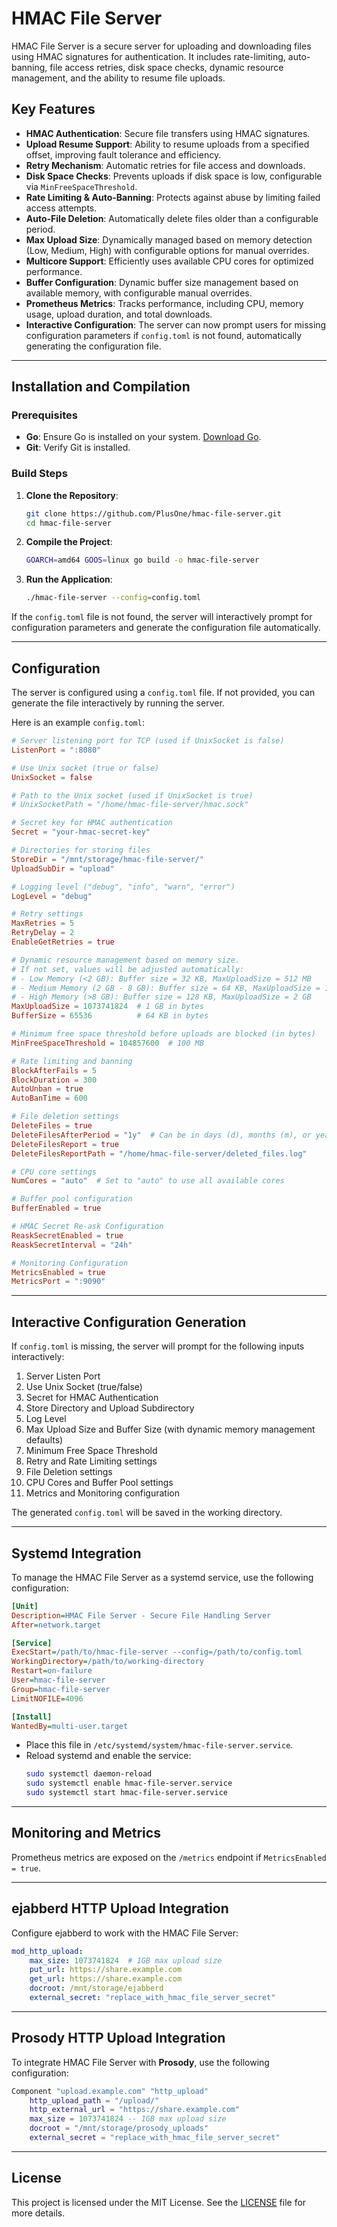 
# HMAC File Server

HMAC File Server is a secure server for uploading and downloading files using HMAC signatures for authentication. It includes rate-limiting, auto-banning, file access retries, disk space checks, dynamic resource management, and the ability to resume file uploads.

## Key Features

- **HMAC Authentication**: Secure file transfers using HMAC signatures.
- **Upload Resume Support**: Ability to resume uploads from a specified offset, improving fault tolerance and efficiency.
- **Retry Mechanism**: Automatic retries for file access and downloads.
- **Disk Space Checks**: Prevents uploads if disk space is low, configurable via `MinFreeSpaceThreshold`.
- **Rate Limiting & Auto-Banning**: Protects against abuse by limiting failed access attempts.
- **Auto-File Deletion**: Automatically delete files older than a configurable period.
- **Max Upload Size**: Dynamically managed based on memory detection (Low, Medium, High) with configurable options for manual overrides.
- **Multicore Support**: Efficiently uses available CPU cores for optimized performance.
- **Buffer Configuration**: Dynamic buffer size management based on available memory, with configurable manual overrides.
- **Prometheus Metrics**: Tracks performance, including CPU, memory usage, upload duration, and total downloads.
- **Interactive Configuration**: The server can now prompt users for missing configuration parameters if `config.toml` is not found, automatically generating the configuration file.

---

## Installation and Compilation

### Prerequisites

- **Go**: Ensure Go is installed on your system. [Download Go](https://golang.org/dl/).
- **Git**: Verify Git is installed.

### Build Steps

1. **Clone the Repository**:
   ```bash
   git clone https://github.com/PlusOne/hmac-file-server.git
   cd hmac-file-server
   ```

2. **Compile the Project**:
   ```bash
   GOARCH=amd64 GOOS=linux go build -o hmac-file-server
   ```

3. **Run the Application**:
   ```bash
   ./hmac-file-server --config=config.toml
   ```

If the `config.toml` file is not found, the server will interactively prompt for configuration parameters and generate the configuration file automatically.

---

## Configuration

The server is configured using a `config.toml` file. If not provided, you can generate the file interactively by running the server.

Here is an example `config.toml`:

```toml
# Server listening port for TCP (used if UnixSocket is false)
ListenPort = ":8080"

# Use Unix socket (true or false)
UnixSocket = false

# Path to the Unix socket (used if UnixSocket is true)
# UnixSocketPath = "/home/hmac-file-server/hmac.sock"

# Secret key for HMAC authentication
Secret = "your-hmac-secret-key"

# Directories for storing files
StoreDir = "/mnt/storage/hmac-file-server/"
UploadSubDir = "upload"

# Logging level ("debug", "info", "warn", "error")
LogLevel = "debug"

# Retry settings
MaxRetries = 5
RetryDelay = 2
EnableGetRetries = true

# Dynamic resource management based on memory size.
# If not set, values will be adjusted automatically:
# - Low Memory (<2 GB): Buffer size = 32 KB, MaxUploadSize = 512 MB
# - Medium Memory (2 GB - 8 GB): Buffer size = 64 KB, MaxUploadSize = 1 GB
# - High Memory (>8 GB): Buffer size = 128 KB, MaxUploadSize = 2 GB
MaxUploadSize = 1073741824  # 1 GB in bytes
BufferSize = 65536          # 64 KB in bytes

# Minimum free space threshold before uploads are blocked (in bytes)
MinFreeSpaceThreshold = 104857600  # 100 MB

# Rate limiting and banning
BlockAfterFails = 5
BlockDuration = 300
AutoUnban = true
AutoBanTime = 600

# File deletion settings
DeleteFiles = true
DeleteFilesAfterPeriod = "1y"  # Can be in days (d), months (m), or years (y)
DeleteFilesReport = true
DeleteFilesReportPath = "/home/hmac-file-server/deleted_files.log"

# CPU core settings
NumCores = "auto"  # Set to "auto" to use all available cores

# Buffer pool configuration
BufferEnabled = true

# HMAC Secret Re-ask Configuration
ReaskSecretEnabled = true
ReaskSecretInterval = "24h"

# Monitoring Configuration
MetricsEnabled = true
MetricsPort = ":9090"
```

---

## Interactive Configuration Generation

If `config.toml` is missing, the server will prompt for the following inputs interactively:

1. Server Listen Port
2. Use Unix Socket (true/false)
3. Secret for HMAC Authentication
4. Store Directory and Upload Subdirectory
5. Log Level
6. Max Upload Size and Buffer Size (with dynamic memory management defaults)
7. Minimum Free Space Threshold
8. Retry and Rate Limiting settings
9. File Deletion settings
10. CPU Cores and Buffer Pool settings
11. Metrics and Monitoring configuration

The generated `config.toml` will be saved in the working directory.

---

## Systemd Integration

To manage the HMAC File Server as a systemd service, use the following configuration:

```ini
[Unit]
Description=HMAC File Server - Secure File Handling Server
After=network.target

[Service]
ExecStart=/path/to/hmac-file-server --config=/path/to/config.toml
WorkingDirectory=/path/to/working-directory
Restart=on-failure
User=hmac-file-server
Group=hmac-file-server
LimitNOFILE=4096

[Install]
WantedBy=multi-user.target
```

- Place this file in `/etc/systemd/system/hmac-file-server.service`.
- Reload systemd and enable the service:
  ```bash
  sudo systemctl daemon-reload
  sudo systemctl enable hmac-file-server.service
  sudo systemctl start hmac-file-server.service
  ```

---

## Monitoring and Metrics

Prometheus metrics are exposed on the `/metrics` endpoint if `MetricsEnabled = true`.

---

## ejabberd HTTP Upload Integration

Configure ejabberd to work with the HMAC File Server:

```yaml
mod_http_upload:
    max_size: 1073741824  # 1GB max upload size
    put_url: https://share.example.com
    get_url: https://share.example.com
    docroot: /mnt/storage/ejabberd
    external_secret: "replace_with_hmac_file_server_secret"
```

---

## Prosody HTTP Upload Integration

To integrate HMAC File Server with **Prosody**, use the following configuration:

```lua
Component "upload.example.com" "http_upload"
    http_upload_path = "/upload/"
    http_external_url = "https://share.example.com"
    max_size = 1073741824 -- 1GB max upload size
    docroot = "/mnt/storage/prosody_uploads"
    external_secret = "replace_with_hmac_file_server_secret"
```

---

## License

This project is licensed under the MIT License. See the [LICENSE](LICENSE) file for more details.

